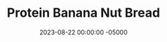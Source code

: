 ---
layout: post
title:  "Protein Banana Nut Bread"
date:   2023-08-22 00:00:00 -05000
categories: 
- Recipes
- Protein Powder
permalink: /recipes/banana-protein
image: /assets/Food/Protein Powder/Banana Protein/banana-protein-cover.jpg
ing: bananaprotien-ing
facts: bananaprotien-facts
section1: 
start2: 
section2: 
start3: 
section3: 
start4: 
section4: 
start5: 
section5: 
Prep: 10
Rest: 
Cook: 60
Source1: 
Source2: 
whisk: https://s.samsungfood.com/tqhWW
tags: 
- banana bread
- banana peanut butter
- peanut butter banana
- whey protein powder
- protein powder
- breakfast
- dessert
- mashed banana
- banana
- walnut
- chopped nut
- chia
- cake
- bread
- food processor
Description: If you want to have banana bread for breakfast or a dessert, this recipe works as a great way to satisfy that craving while still hitting your protein needs. This healthy cake has some healthy fats in chia seeds and peanut butter, and is free of added sugars and artificial sweeteners.  Some similar recipes are my <a href="apple-bread">Protein Apple Bread</a> or <a href="pumpkin-bread">Protein Pumpkin Loaf</a>, which you should totally try
Instructions: 
- Preheat your oven to 350F and line a bread pan with parchment paper. Spray with oil spray as well<br><br>

- Combine all ingredients together in a food processor until you have a smooth, liquid batter. Add in the baking soda and baking powder last, once the liquid has already formed, in order to make sure the cake rises properly<br><br>

- Pour your batter into the pan. Optionally top with some blueberries, chocolate chips, or nuts (or can fold into the batter)<br><br>

- Bake for 1 hour at 350F. The cake should be about 200F, and a toothpick to the center will come out clean<br><br>

- Let cool on a wire rack, then transfer to a fridge in a bag or container
- <br><br><center><img src="/assets/Food/Protein Powder/Banana Protein/banana-protein-5.jpg" alt="" class="instruction-image"></center>
---